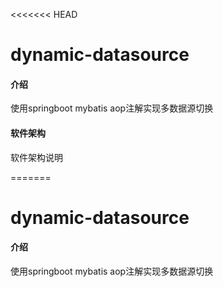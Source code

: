<<<<<<< HEAD
# dynamic-datasource

#### 介绍
使用springboot  mybatis  aop注解实现多数据源切换

#### 软件架构
软件架构说明

=======
# dynamic-datasource

#### 介绍
使用springboot  mybatis  aop注解实现多数据源切换